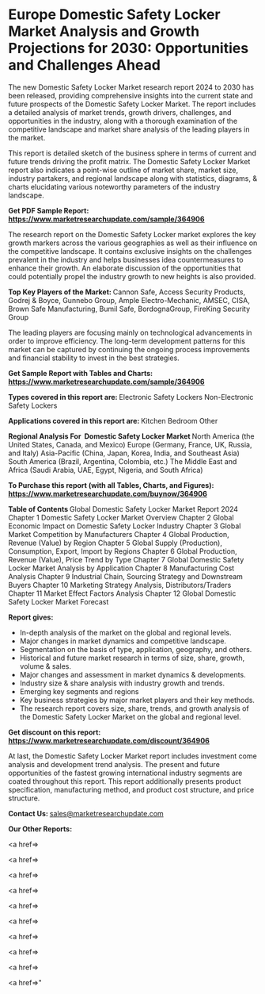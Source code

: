 # Europe Domestic Safety Locker Market Analysis and Growth Projections for 2030: Opportunities and Challenges Ahead

The new Domestic Safety Locker Market research report 2024 to 2030 has been released, providing comprehensive insights into the current state and future prospects of the Domestic Safety Locker Market. The report includes a detailed analysis of market trends, growth drivers, challenges, and opportunities in the industry, along with a thorough examination of the competitive landscape and market share analysis of the leading players in the market.

This report is detailed sketch of the business sphere in terms of current and future trends driving the profit matrix. The Domestic Safety Locker Market report also indicates a point-wise outline of market share, market size, industry partakers, and regional landscape along with statistics, diagrams, &amp; charts elucidating various noteworthy parameters of the industry landscape.

<strong><b>Get PDF Sample Report: <a href=https://www.marketresearchupdate.com/sample/364906>https://www.marketresearchupdate.com/sample/364906</a></b></strong>

The research report on the Domestic Safety Locker market explores the key growth markers across the various geographies as well as their influence on the competitive landscape. It contains exclusive insights on the challenges prevalent in the industry and helps businesses idea countermeasures to enhance their growth. An elaborate discussion of the opportunities that could potentially propel the industry growth to new heights is also provided.

<strong><b>Top Key Players of the Market:
</b></strong>Cannon Safe, Access Security Products, Godrej & Boyce, Gunnebo Group, Ample Electro-Mechanic, AMSEC, CISA, Brown Safe Manufacturing, Bumil Safe, BordognaGroup, FireKing Security Group<strong><b>
</b></strong>

The leading players are focusing mainly on technological advancements in order to improve efficiency. The long-term development patterns for this market can be captured by continuing the ongoing process improvements and financial stability to invest in the best strategies.

<strong><b>Get Sample Report with Tables and Charts: <a href=https://www.marketresearchupdate.com/sample/364906>https://www.marketresearchupdate.com/sample/364906</a></b></strong>

<strong><b>Types covered in this report are:
</b></strong>Electronic Safety Lockers
Non-Electronic Safety Lockers<strong><b>
</b></strong>

<strong><b>Applications covered in this report are:
</b></strong>Kitchen
Bedroom
Other<strong><b>
</b></strong>

<strong><b>Regional Analysis For  Domestic Safety Locker Market</b></strong><strong><b>
</b></strong>North America (the United States, Canada, and Mexico)
Europe (Germany, France, UK, Russia, and Italy)
Asia-Pacific (China, Japan, Korea, India, and Southeast Asia)
South America (Brazil, Argentina, Colombia, etc.)
The Middle East and Africa (Saudi Arabia, UAE, Egypt, Nigeria, and South Africa)

<strong><b>To Purchase this report (with all Tables, Charts, and Figures): <a href=https://www.marketresearchupdate.com/buynow/364906>https://www.marketresearchupdate.com/buynow/364906</a></b></strong>

<strong><b>Table of Contents</b></strong><strong><b>
</b></strong>Global Domestic Safety Locker Market Report 2024
Chapter 1 Domestic Safety Locker Market Overview
Chapter 2 Global Economic Impact on Domestic Safety Locker Industry
Chapter 3 Global Market Competition by Manufacturers
Chapter 4 Global Production, Revenue (Value) by Region
Chapter 5 Global Supply (Production), Consumption, Export, Import by Regions
Chapter 6 Global Production, Revenue (Value), Price Trend by Type
Chapter 7 Global Domestic Safety Locker Market Analysis by Application
Chapter 8 Manufacturing Cost Analysis
Chapter 9 Industrial Chain, Sourcing Strategy and Downstream Buyers
Chapter 10 Marketing Strategy Analysis, Distributors/Traders
Chapter 11 Market Effect Factors Analysis
Chapter 12 Global Domestic Safety Locker Market Forecast

<strong><b>Report gives:</b></strong>

- In-depth analysis of the market on the global and regional levels.
- Major changes in market dynamics and competitive landscape.
- Segmentation on the basis of type, application, geography, and others.
- Historical and future market research in terms of size, share, growth, volume &amp; sales.
- Major changes and assessment in market dynamics &amp; developments.
- Industry size &amp; share analysis with industry growth and trends.
- Emerging key segments and regions
- Key business strategies by major market players and their key methods.
- The research report covers size, share, trends, and growth analysis of the Domestic Safety Locker Market on the global and regional level.

<strong><b>Get discount on this report: <a href=https://www.marketresearchupdate.com/discount/364906>https://www.marketresearchupdate.com/discount/364906</a></b></strong>

At last, the Domestic Safety Locker Market report includes investment come analysis and development trend analysis. The present and future opportunities of the fastest growing international industry segments are coated throughout this report. This report additionally presents product specification, manufacturing method, and product cost structure, and price structure.

<strong><b>Contact Us:
</b></strong>sales@marketresearchupdate.com

<strong>Our Other Reports:</strong>

<a href=></a>

<a href=></a>

<a href=></a>

<a href=></a>

<a href=></a>

<a href=></a>

<a href=></a>

<a href=></a>

<a href=></a>

<a href=></a>"
